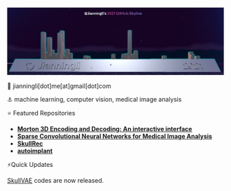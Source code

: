 
![alt text](https://github.com/Jianningli/Jianningli/blob/main/thumbnail.png)

:email: jianningli[dot]me[at]gmail[dot]com

:anchor: machine learning, computer vision, medical image analysis

:star: Featured Repositories
* [**Morton 3D Encoding and Decoding: An interactive interface**](https://morton3d.streamlit.app/)
*  [**Sparse Convolutional Neural Networks for Medical Image Analysis**](https://github.com/Jianningli/SparseCNN)
*  [**SkullRec**](https://github.com/Project-MONAI/research-contributions/tree/main/SkullRec)
*  [**autoimplant**](https://github.com/Jianningli/autoimplant)

⚡Quick Updates

[SkullVAE](https://github.com/Jianningli/skullVAE) codes are now released.

